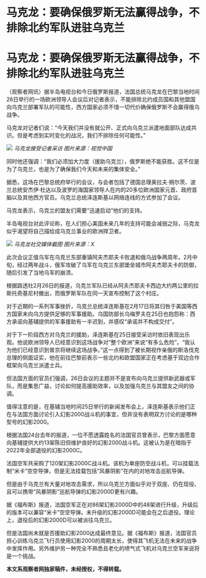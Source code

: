 # 马克龙：要确保俄罗斯无法赢得战争，不排除北约军队进驻乌克兰

# 马克龙：要确保俄罗斯无法赢得战争，不排除北约军队进驻乌克兰

（观察者网讯）据半岛电视台和今日俄罗斯报道，法国总统马克龙在巴黎当地时间26日举行的一场欧洲领导人会议后对记者表示，不能排除北约成员国和其他盟国向乌克兰部署军队的可能性，西方国家必须不惜一切代价确保俄罗斯不会赢得俄乌战争。

马克龙对记者们说：“今天我们并没有就公开、正式向乌克兰派遣地面部队达成共识。但是考虑到实时变化的战况，我们不排除任何可能性。”

![](https://inews.gtimg.com/om_bt/OZQYU1V9vEqTdCZQQdkqXd76J8cPj85y5UmDROa3zS3aUAA/1000)
_马克龙接受记者采访 图片来源：视觉中国_

同时他还强调：“我们必须加大力度（援助乌克兰），俄罗斯绝不能获胜。这不仅是为了乌克兰，也是为了确保我们今天和未来的集体安全。”

据悉，这场在巴黎总统府举行的会议，与会者包括了德国总理奥拉夫·朔尔茨、波兰总统安杰伊·杜达以及波罗的海国家领导人在内的20多位欧洲国家元首、政府首脑以及其他西方官员。乌克兰总统泽连斯基以网络连线的方式参加了会议。

马克龙表示，乌克兰的盟友们需要“迅速启动”他们的支持。

半岛电视台对此评论称，在人们担心美国未来几年的支持可能会减弱之际，马克龙似乎渴望将自己描绘成乌克兰事业的欧洲捍卫者。

![](https://inews.gtimg.com/om_bt/ORO7gKaY88zlNn8qc1NeGBt6h-7QX7qJF0F_aa9qkC6NoAA/1000)
_马克龙社交媒体截图 图片来源：X_

此次会议正值乌军在乌克兰东部重镇阿夫杰耶夫卡败退和俄乌战争两周年。2月中旬，经过两年战斗，俄军攻破了乌军在乌克兰东部堡垒城市阿夫杰耶夫卡的防御，随后引发了当地乌军的崩溃。

根据路透社2月26日的报道，乌克兰军队已经从阿夫杰耶夫卡西边大约两公里的拉斯托奇基尼村撤出，而俄罗斯军队在同一天宣布控制了这个村庄。

对于近期的一系列军事挫折，乌克兰总统泽连斯基在2月17日将其归咎于美国等西方国家未向乌方提供足够的军事援助。乌国防部长乌梅罗夫在25日也抱怨称：西方承诺向基辅提供的军事援助有一半迟到，并感叹“承诺并不构成交付”。

对于下一阶段西方对乌克兰的援助，泽连斯基在25日接受采访时依旧表现出乐观。他说欧洲领导人已经意识到这场战争对“整个欧洲”来说“有多么危险”。“我认为他们已经意识到普京将继续这场战争。”这一点得到了被长期视作亲俄的斯洛伐克总理的侧面证实，他在前往巴黎前表示一些北约和欧盟国家正在考虑基于双边合作框架向乌克兰派遣士兵。

但法国方面的官员们强调，26日会议的主题并不是宣布向乌克兰提供新武器或军队，而是集思广益，讨论如何提高援助效率，以及加强乌克兰与其盟友之间的协调。

值得注意的是，在基辅当地时间25日举行的新闻发布会上，泽连斯基表示他们正在与法国方面讨论引入幻影2000战斗机的事宜，但并没有表明双方讨论的是哪种型号的幻影2000。

根据法国24台去年的报道，一位不愿透露姓名的法国官员曾表示，巴黎方面愿意向基辅提供大约13架陈旧但维护良好的幻影2000战斗机。这被认为是在暗指于2022年全部退役的幻影2000C。

法国空军共采购了120架幻影2000C战斗机。该机为单座防空战斗机，可以挂载法制“米卡”空空导弹，但是无法挂载包括“风暴阴影”在内的对地攻击巡航导弹。

但是由于乌克兰有大量对地攻击需求，所以乌克兰方面似乎对于双座、仍在现役、且可以携带“风暴阴影”巡航导弹的幻影2000D更有兴趣。

据《福布斯》报道，法国空军正在对86架幻影2000D中的48架进行升级，升级后的版本可以兼容“米卡”空空导弹。未升级的幻影2000D可能会在之后退役。理论上，退役后的幻影2000D可以被派往乌克兰。

但是法国尚未就是否援助幻影2000达成最终意见。据《福布斯》报道，法国官员担心训练乌克兰飞行员使用幻影2000的周期太长，使得其飞机无法在未来的战争中发挥作用。另外维护另一种完全不熟悉且老化的喷气式飞机对乌克兰空军来说将是一个挑战。

**本文系观察者网独家稿件，未经授权，不得转载。**

